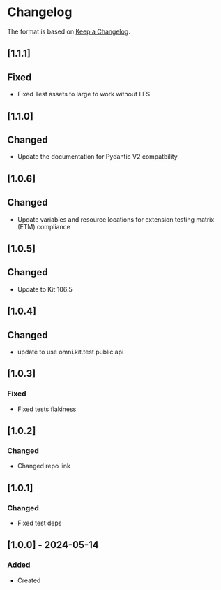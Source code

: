 # Changelog
The format is based on [Keep a Changelog](https://keepachangelog.com/en/1.0.0/).

## [1.1.1]
## Fixed
- Fixed Test assets to large to work without LFS

## [1.1.0]
## Changed
- Update the documentation for Pydantic V2 compatbility

## [1.0.6]
## Changed
- Update variables and resource locations for extension testing matrix (ETM) compliance

## [1.0.5]
## Changed
- Update to Kit 106.5

## [1.0.4]
## Changed
- update to use omni.kit.test public api

## [1.0.3]
### Fixed
- Fixed tests flakiness

## [1.0.2]
### Changed
- Changed repo link

## [1.0.1]
### Changed
- Fixed test deps

## [1.0.0] - 2024-05-14
### Added
- Created
